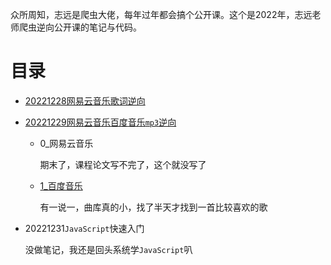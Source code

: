 众所周知，志远是爬虫大佬，每年过年都会搞个公开课。这个是2022年，志远老师爬虫逆向公开课的笔记与代码。

# 目录

- [20221228网易云音乐歌词逆向](20221228网易云音乐歌词逆向)

- [20221229网易云音乐百度音乐```mp3```逆向](20221229网易云音乐百度音乐mp3逆向)

  - 0_网易云音乐

    期末了，课程论文写不完了，这个就没写了

  - [1_百度音乐](20221229网易云音乐百度音乐mp3逆向/1_百度音乐)

    有一说一，曲库真的小，找了半天才找到一首比较喜欢的歌
  
- 20221231```JavaScript```快速入门

  没做笔记，我还是回头系统学```JavaScript```叭
